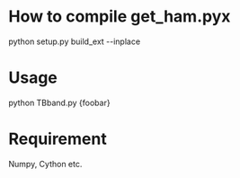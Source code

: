 # How to compile get_ham.pyx
python setup.py build_ext --inplace

# Usage
python TBband.py {foobar}

# Requirement
Numpy, Cython etc.

